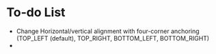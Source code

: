 # To-do List
- Change Horizontal/vertical alignment with four-corner anchoring (TOP_LEFT (default), TOP_RIGHT, BOTTOM_LEFT, BOTTOM_RIGHT)
- 